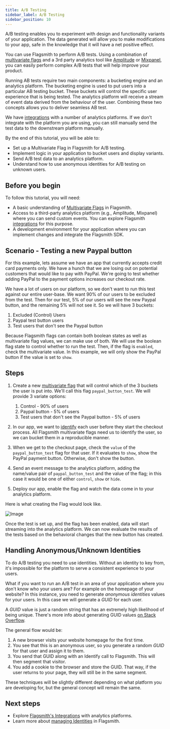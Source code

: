 ```yaml
---
title: A/B Testing
sidebar_label: A/B Testing
sidebar_position: 10
---
```


A/B testing enables you to experiment with design and functionality variants of your application. The data generated will allow you to make modifications to your app, safe in the knowledge that it will have a net positive effect.

You can use Flagsmith to perform A/B tests. Using a combination of [multivariate flags](/basic-features/managing-features.md#multi-variate-flags) and a 3rd party analytics tool like [Amplitude](https://amplitude.com/) or [Mixpanel](https://mixpanel.com/), you can easily perform complex A/B tests that will help improve your product.

Running AB tests require two main components: a bucketing engine and an analytics platform. The bucketing engine is used to put users into a particular AB testing bucket. These buckets will control the specific user experience that is being tested. The analytics platform will receive a stream of event data derived from the behaviour of the user. Combining these two concepts allows you to deliver seamless AB test.

We have [integrations](/integrations) with a number of analytics platforms. If we don't integrate with the platform you are using, you can still manually send the test data to the downstream platform manually.

By the end of this tutorial, you will be able to:

-   Set up a Multivariate Flag in Flagsmith for A/B testing.
-   Implement logic in your application to bucket users and display variants.
-   Send A/B test data to an analytics platform.
-   Understand how to use anonymous identities for A/B testing on unknown users.

## Before you begin

To follow this tutorial, you will need:

- A basic understanding of [Multivariate Flags](/basic-features/managing-features.md#multi-variate-flags) in Flagsmith.
- Access to a third-party analytics platform (e.g., Amplitude, Mixpanel) where you can send custom events. You can explore Flagsmith [integrations](/integrations) for this purpose.
- A development environment for your application where you can implement changes and integrate the Flagsmith SDK.

## Scenario - Testing a new Paypal button

For this example, lets assume we have an app that currently accepts credit card payments only. We have a hunch that we are losing out on potential customers that would like to pay with PayPal. We're going to test whether adding PayPal to the payment options increases our checkout rate.

We have a lot of users on our platform, so we don't want to run this test against our entire user-base. We want 90% of our users to be excluded from the test. Then for our test, 5% of our users will see the new Paypal button, and the remaining 5% will not see it. So we will have 3 buckets:

1. Excluded (Control) Users
2. Paypal test button users
3. Test users that don't see the Paypal button

Because Flagsmith flags can contain both boolean states as well as multivariate flag values, we can make use of both. We will use the boolean flag state to control whether to run the test. Then, if the flag is `enabled`, check the multivariate value. In this example, we will only show the PayPal button if the value is set to `show`.

## Steps

1. Create a new [multivariate flag](/basic-features/managing-features.md#multi-variate-flags) that will control which of the 3 buckets the user is put into. We'll call this flag `paypal_button_test`. We will provide 3 variate options:

   1. Control - 90% of users
   2. Paypal button - 5% of users
   3. Test users that don't see the Paypal button - 5% of users

2. In our app, we want to [identify](/basic-features/managing-identities.md) each user before they start the checkout process. All Flagsmith multivariate flags need us to identify the user, so we can bucket them in a reproducible manner.
3. When we get to the checkout page, check the `value` of the `paypal_button_test` flag for that user. If it evaluates to `show`, show the PayPal payment button. Otherwise, don't show the button.
4. Send an event message to the analytics platform, adding the name/value pair of `paypal_button_test` and the value of the flag; in this case it would be one of either `control`, `show` or `hide`.
5. Deploy our app, enable the flag and watch the data come in to your analytics platform.

Here is what creating the Flag would look like.

![Image](/img/ab-test-paypal-example.png)

Once the test is set up, and the flag has been enabled, data will start streaming into the analytics platform. We can now evaluate the results of the tests based on the behavioral changes that the new button has created.

## Handling Anonymous/Unknown Identities

To do A/B testing you need to use identities. Without an identity to key from, it's impossible for the platform to serve a consistent experience to your users.

What if you want to run an A/B test in an area of your application where you don't know who your users are? For example on the homepage of your website? In this instance, you need to generate _anonymous identities_ values for your users. In this case we will generate a _GUID_ for each user.

A _GUID_ value is just a random string that has an extremely high likelihood of being unique. There's more info about generating GUID values [on Stack Overflow](https://stackoverflow.com/a/2117523).

The general flow would be:

1. A new browser visits your website homepage for the first time.
2. You see that this is an anonymous user, so you generate a random _GUID_ for that user and assign it to them.
3. You send that GUID along with an Identify call to Flagsmith. This will then segment that visitor.
4. You add a cookie to the browser and store the GUID. That way, if the user returns to your page, they will still be in the same segment.

These techniques will be slightly different depending on what platform you are developing for, but the general concept will remain the same.

## Next steps

- Explore [Flagsmith's Integrations](/integrations) with analytics platforms.
- Learn more about [managing Identities](/basic-features/managing-identities.md) in Flagsmith.
